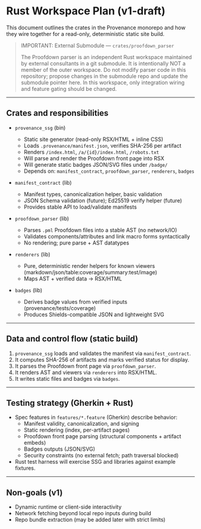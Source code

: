 # Rust Workspace Plan (v1-draft)

This document outlines the crates in the Provenance monorepo and how they wire together for a read-only, deterministic static site build.

> IMPORTANT: External Submodule — `crates/proofdown_parser`
>
> The Proofdown parser is an independent Rust workspace maintained by external consultants in a git submodule.
> It is intentionally NOT a member of the outer workspace. Do not modify parser code in this repository; propose
> changes in the submodule repo and update the submodule pointer here. In this workspace, only integration wiring
> and feature gating should be changed.

---

## Crates and responsibilities

- `provenance_ssg` (bin)
  - Static site generator (read-only RSX/HTML + inline CSS)
  - Loads `.provenance/manifest.json`, verifies SHA-256 per artifact
  - Renders `/index.html`, `/a/{id}/index.html`, `/robots.txt`
  - Will parse and render the Proofdown front page into RSX
  - Will generate static badges JSON/SVG files under `/badge/`
  - Depends on: `manifest_contract`, `proofdown_parser`, `renderers`, `badges`

- `manifest_contract` (lib)
  - Manifest types, canonicalization helper, basic validation
  - JSON Schema validation (future); Ed25519 verify helper (future)
  - Provides stable API to load/validate manifests

- `proofdown_parser` (lib)
  - Parses `.pml` Proofdown files into a stable AST (no network/IO)
  - Validates components/attributes and link macro forms syntactically
  - No rendering; pure parse + AST datatypes

- `renderers` (lib)
  - Pure, deterministic render helpers for known viewers (markdown/json/table:coverage/summary:test/image)
  - Maps AST + verified data → RSX/HTML

- `badges` (lib)
  - Derives badge values from verified inputs (provenance/tests/coverage)
  - Produces Shields-compatible JSON and lightweight SVG

---

## Data and control flow (static build)

1) `provenance_ssg` loads and validates the manifest via `manifest_contract`.
2) It computes SHA-256 of artifacts and marks verified status for display.
3) It parses the Proofdown front page via `proofdown_parser`.
4) It renders AST and viewers via `renderers` into RSX/HTML.
5) It writes static files and badges via `badges`.

---

## Testing strategy (Gherkin + Rust)

- Spec features in `features/*.feature` (Gherkin) describe behavior:
  - Manifest validity, canonicalization, and signing
  - Static rendering (index, per-artifact pages)
  - Proofdown front page parsing (structural components + artifact embeds)
  - Badges outputs (JSON/SVG)
  - Security constraints (no external fetch; path traversal blocked)
- Rust test harness will exercise SSG and libraries against example fixtures.

---

## Non-goals (v1)

- Dynamic runtime or client-side interactivity
- Network fetching beyond local repo inputs during build
- Repo bundle extraction (may be added later with strict limits)
